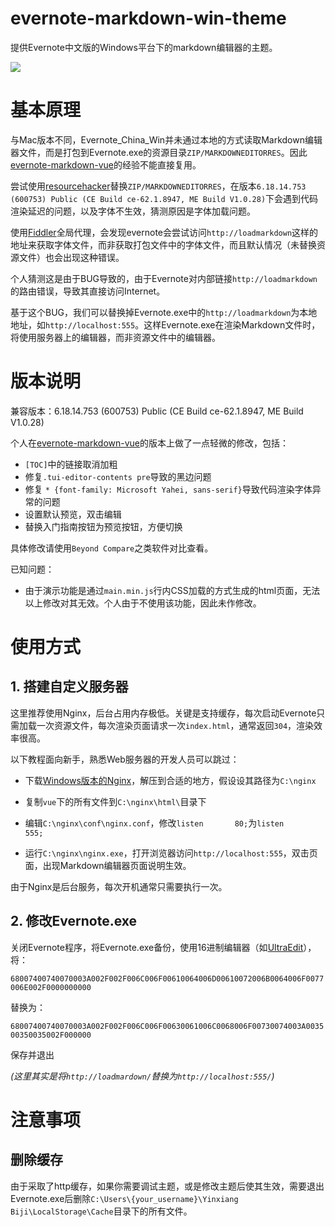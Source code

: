 # evernote-markdown-win-theme

提供Evernote中文版的Windows平台下的markdown编辑器的主题。

![](https://github.com/hyboxu/evernote-markdown-win-theme/raw/master/preview.png)

# 基本原理

与Mac版本不同，Evernote_China_Win并未通过本地的方式读取Markdown编辑器文件，而是打包到Evernote.exe的资源目录`ZIP/MARKDOWNEDITORRES`。因此[evernote-markdown-vue](https://github.com/timothyzhw/evernote-markdown-vue)的经验不能直接复用。

尝试使用[resourcehacker](http://www.angusj.com/resourcehacker/#download)替换`ZIP/MARKDOWNEDITORRES`，在版本`6.18.14.753 (600753) Public (CE Build ce-62.1.8947, ME Build V1.0.28)`下会遇到代码渲染延迟的问题，以及字体不生效，猜测原因是字体加载问题。

使用[Fiddler](https://www.telerik.com/fiddler)全局代理，会发现evernote会尝试访问`http://loadmarkdown`这样的地址来获取字体文件，而非获取打包文件中的字体文件，而且默认情况（未替换资源文件）也会出现这种错误。

个人猜测这是由于BUG导致的，由于Evernote对内部链接`http://loadmarkdown`的路由错误，导致其直接访问Internet。

基于这个BUG，我们可以替换掉Evernote.exe中的`http://loadmarkdown`为本地地址，如`http://localhost:555`。这样Evernote.exe在渲染Markdown文件时，将使用服务器上的编辑器，而非资源文件中的编辑器。

# 版本说明

兼容版本：6.18.14.753 (600753) Public (CE Build ce-62.1.8947, ME Build V1.0.28)

个人在[evernote-markdown-vue](https://github.com/timothyzhw/evernote-markdown-vue)的版本上做了一点轻微的修改，包括：

- `[TOC]`中的链接取消加粗
- 修复`.tui-editor-contents pre`导致的黑边问题
- 修复 `* {font-family: Microsoft Yahei, sans-serif}`导致代码渲染字体异常的问题
- 设置默认预览，双击编辑
- 替换入门指南按钮为预览按钮，方便切换



具体修改请使用`Beyond Compare`之类软件对比查看。

已知问题：

- 由于演示功能是通过`main.min.js`行内CSS加载的方式生成的html页面，无法以上修改对其无效。个人由于不使用该功能，因此未作修改。

# 使用方式

## 1. 搭建自定义服务器

这里推荐使用Nginx，后台占用内存极低。关键是支持缓存，每次启动Evernote只需加载一次资源文件，每次渲染页面请求一次`index.html`，通常返回`304`，渲染效率很高。

以下教程面向新手，熟悉Web服务器的开发人员可以跳过：

- 下载[Windows版本的Nginx](https://nginx.org/en/download.html)，解压到合适的地方，假设设其路径为`C:\nginx`

- 复制`vue`下的所有文件到`C:\nginx\html\`目录下
- 编辑`C:\nginx\conf\nginx.conf`，修改`listen       80;`为`listen       555;`
- 运行`C:\nginx\nginx.exe`，打开浏览器访问`http://localhost:555`，双击页面，出现Markdown编辑器页面说明生效。

由于Nginx是后台服务，每次开机通常只需要执行一次。

## 2. 修改Evernote.exe

关闭Evernote程序，将Evernote.exe备份，使用16进制编辑器（如[UltraEdit](https://www.ultraedit.com/)），将：

`68007400740070003A002F002F006C006F00610064006D00610072006B0064006F0077006E002F0000000000`

替换为：

`68007400740070003A002F002F006C006F00630061006C0068006F00730074003A003500350035002F000000`

保存并退出

*(这里其实是将`http://loadmardown/`替换为`http://localhost:555/`)*

# 注意事项

## 删除缓存

由于采取了http缓存，如果你需要调试主题，或是修改主题后使其生效，需要退出Evernote.exe后删除`C:\Users\{your_username}\Yinxiang Biji\LocalStorage\Cache`目录下的所有文件。
